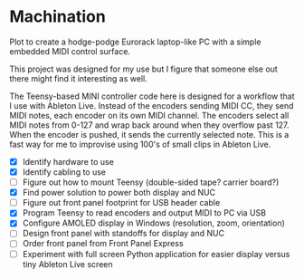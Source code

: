 # Machination

Plot to create a hodge-podge Eurorack laptop-like PC with a simple embedded MIDI control surface.

This project was designed for my use but I figure that someone else out there might find it interesting as well.

The Teensy-based MINI controller code here is designed for a workflow that I use with Ableton Live.  Instead of the encoders sending MIDI CC, they send MIDI notes, each encoder on its own MIDI channel.  The encoders select all MIDI notes from 0-127 and wrap back around when they overflow past 127.  When the encoder is pushed, it sends the currently selected note.  This is a fast way for me to improvise using 100's of small clips in Ableton Live.

- [x] Identify hardware to use
- [x] Identify cabling to use
- [ ] Figure out how to mount Teensy (double-sided tape? carrier board?)
- [x] Find power solution to power both display and NUC
- [ ] Figure out front panel footprint for USB header cable
- [x] Program Teensy to read encoders and output MIDI to PC via USB
- [X] Configure AMOLED display in Windows (resolution, zoom, orientation)
- [ ] Design front panel with standoffs for display and NUC
- [ ] Order front panel from Front Panel Express
- [ ] Experiment with full screen Python application for easier display versus tiny Ableton Live screen
